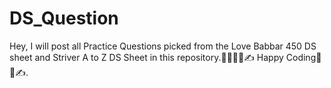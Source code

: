 # DS_Question
Hey, I will post all Practice Questions picked from the Love Babbar 450 DS sheet and Striver A to Z DS Sheet in this repository.🧑‍💻🧑‍💻✍️
Happy Coding🎉🎉✍️.
